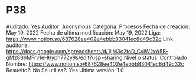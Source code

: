 # P38

Auditado: Yes
Auditor: Anonymous
Categoría: Procesos
Fecha de creación: May 19, 2022
Fecha de última modificación: May 19, 2022
Liga: https://www.notion.so/687628ee402e4ebbb83041ec8d49c32c
Link auditoría: https://docs.google.com/spreadsheets/d/1ijM3c2toD_CvIW2xA5B-gMz8B6MFrv1eH6yph772y9s/edit?usp=sharing
Nivel o status: Controlado
Nombre: https://www.notion.so/687628ee402e4ebbb83041ec8d49c32c 
Resuelto?: No
Se utiliza?: Yes
Última versión: 1.0